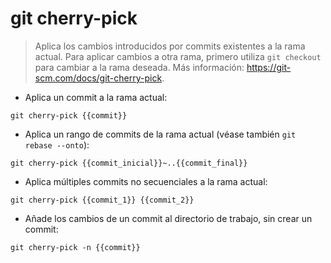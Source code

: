 # git cherry-pick

> Aplica los cambios introducidos por commits existentes a la rama actual.
> Para aplicar cambios a otra rama, primero utiliza `git checkout` para cambiar a la rama deseada.
> Más información: <https://git-scm.com/docs/git-cherry-pick>.

- Aplica un commit a la rama actual:

`git cherry-pick {{commit}}`

- Aplica un rango de commits de la rama actual (véase también `git rebase --onto`):

`git cherry-pick {{commit_inicial}}~..{{commit_final}}`

- Aplica múltiples commits no secuenciales a la rama actual:

`git cherry-pick {{commit_1}} {{commit_2}}`

- Añade los cambios de un commit al directorio de trabajo, sin crear un commit:

`git cherry-pick -n {{commit}}`
